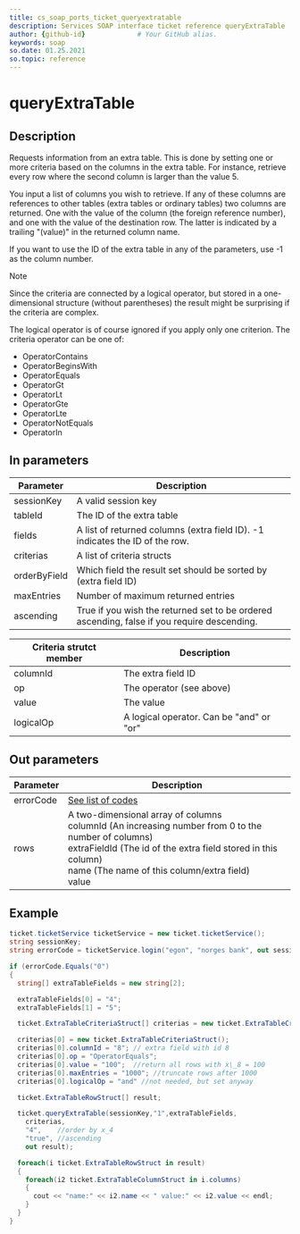 ```yaml
---
title: cs_soap_ports_ticket_queryextratable
description: Services SOAP interface ticket reference queryExtraTable
author: {github-id}             # Your GitHub alias.
keywords: soap
so.date: 01.25.2021
so.topic: reference
---
```


# queryExtraTable

## Description

Requests information from an extra table. This is done by setting one or more criteria based on the columns in the extra table. For instance, retrieve every row where the second column is larger than the value 5.

You input a list of columns you wish to retrieve. If any of these columns are references to other tables (extra tables or ordinary tables) two columns are returned. One with the value of the column (the foreign reference number), and one with the value of the destination row. The latter is indicated by a trailing "(value)" in the returned column name.

If you want to use the ID of the extra table in any of the parameters, use -1 as the column number.

> [!NOTE]
> Since the criteria are connected by a logical operator, but stored in a one-dimensional structure (without parentheses) the result might be surprising if the criteria are complex.

The logical operator is of course ignored if you apply only one criterion. The criteria operator can be one of:

* OperatorContains
* OperatorBeginsWith
* OperatorEquals
* OperatorGt
* OperatorLt
* OperatorGte
* OperatorLte
* OperatorNotEquals
* OperatorIn

## In parameters

| Parameter | Description |
|---|---|
| sessionKey | A valid session key |
| tableId | The ID of the extra table |
| fields | A list of returned columns (extra field ID). -1 indicates the ID of the row. |
| criterias | A list of criteria structs |
| orderByField | Which field the result set should be sorted by (extra field ID) |
| maxEntries | Number of maximum returned entries |
| ascending | True if you wish the returned set to be ordered ascending, false if you require descending. |

| Criteria strutct member | Description |
|---|---|
| columnId | The extra field ID |
| op | The operator (see above) |
| value | The value |
| logicalOp | A logical operator. Can be "and" or "or" |

## Out parameters

| Parameter | Description |
|---|---|
| errorCode | [See list of codes][1] |
| rows | A two-dimensional array of columns<br>columnId (An increasing number from 0 to the number of columns)<br>extraFieldId (The id of the extra field stored in this column)<br>name (The name of this column/extra field)<br>value |

## Example

```csharp
ticket.ticketService ticketService = new ticket.ticketService();
string sessionKey;
string errorCode = ticketService.login("egon", "norges bank", out sessionKey);

if (errorCode.Equals("0")
{
  string[] extraTableFields = new string[2];

  extraTableFields[0] = "4";
  extraTableFields[1] = "5";

  ticket.ExtraTableCriteriaStruct[] criterias = new ticket.ExtraTableCriteriaStruct[1];

  criterias[0] = new ticket.ExtraTableCriteriaStruct();
  criterias[0].columnId = "8"; // extra field with id 8
  criterias[0].op = "OperatorEquals";
  criterias[0].value = "100";  //return all rows with x\_8 = 100
  criterias[0].maxEntries = "1000"; //truncate rows after 1000
  criterias[0].logicalOp = "and" //not needed, but set anyway

  ticket.ExtraTableRowStruct[] result;

  ticket.queryExtraTable(sessionKey,"1",extraTableFields,
    criterias,
    "4",    //order by x_4
    "true", //ascending
    out result);

  foreach(i ticket.ExtraTableRowStruct in result)
  {
    foreach(i2 ticket.ExtraTableColumnStruct in i.columns)
    {
      cout << "name:" << i2.name << " value:" << i2.value << endl;
    }
  }
}
```

<!-- Referenced links -->
[1]: ../error-codes.md
